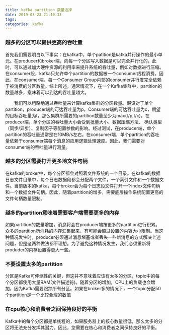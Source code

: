 ```yaml
---
title: kafka partition 数量选择
date: 2019-03-23 21:10:33
tags:
categories: kafka
---
```

### 越多的分区可以提供更高的吞吐量
首先我们需要明白以下事实：在kafka中，单个patition是kafka并行操作的最小单元。在producer和broker端，向每一个分区写入数据是可以完全并行化的，此时，可以通过加大硬件资源的利用率来提升系统的吞吐量，例如对数据进行压缩。在consumer段，kafka只允许单个partition的数据被一个consumer线程消费。因此，在consumer端，每一个Consumer Group内部的consumer并行度完全依赖于被消费的分区数量。综上所述，通常情况下，在一个Kafka集群中，partition的数量越多，意味着可以到达的吞吐量越大。

　　我们可以粗略地通过吞吐量来计算kafka集群的分区数量。假设对于单个partition，producer端的可达吞吐量为p，Consumer端的可达吞吐量为c，期望的目标吞吐量为t，那么集群所需要的partition数量至少为max(t/p,t/c)。在producer端，单个分区的吞吐量大小会受到批量大小、数据压缩方法、 确认类型（同步/异步）、复制因子等配置参数的影响。经过测试，在producer端，单个partition的吞吐量通常是在10MB/s左右。在consumer端，单个partition的吞吐量依赖于consumer端每个消息的应用逻辑处理速度。因此，我们需要对consumer端的吞吐量进行测量。
　　
### 越多的分区需要打开更多地文件句柄
在kafka的broker中，每个分区都会对照着文件系统的一个目录。在kafka的数据日志文件目录中，每个日志数据段都会分配两个文件，一个索引文件和一个数据文件。当前版本的kafka，每个broker会为每个日志段文件打开一个index文件句柄和一个数据文件句柄。因此，随着partition的增多，需要底层操作系统配置更高的文件句柄数量限制。

### 越多的partition意味着需要客户端需要更多的内存

如果partition的数量增加，消息将会在producer端按更多的partition进行积累。众多的partition所消耗的内存汇集起来，有可能会超过设置的内容大小限制。当这种情况发生时，producer必须通过消息堵塞或者丢失一些新消息的方式解决上述问题，但是这两种做法都不理想。为了避免这种情况发生，我们必须重新将produder的内存设置得更大一些。

### 不要设置太多的partition
分区是Kafka可伸缩性的关键，但这并不意味着应该有太多的分区，topic中的每个分区都使用大量RAM(文件描述符)。随着分区的增加，CPU上的负载也会增加，因为Kafka需要跟踪所有分区。如果在broker多的情况下，一个topic分配50个partition是一个比较合理的数值

### 在cpu核心和消费者之间保持良好的平衡
Kafka中的每个分区都是单线程的，如果服务器上的核心数量很低，那么太多的分区将无法充分发挥其潜力。因此，您需要在核心和消费者之间保持良好的平衡。